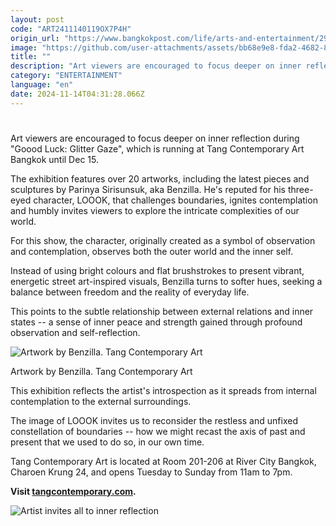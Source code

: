 ```yaml
---
layout: post
code: "ART2411140119OX7P4H"
origin_url: "https://www.bangkokpost.com/life/arts-and-entertainment/2901982/artist-invites-all-to-inner-reflection"
image: "https://github.com/user-attachments/assets/bb68e9e8-fda2-4682-8077-8d4855ec464e"
title: ""
description: "Art viewers are encouraged to focus deeper on inner reflection during \"Goood Luck: Glitter Gaze\", which is running at Tang Contemporary Art Bangkok until Dec 15."
category: "ENTERTAINMENT"
language: "en"
date: 2024-11-14T04:31:28.066Z
---
```


# 

Art viewers are encouraged to focus deeper on inner reflection during "Goood Luck: Glitter Gaze", which is running at Tang Contemporary Art Bangkok until Dec 15.

The exhibition features over 20 artworks, including the latest pieces and sculptures by Parinya Sirisunsuk, aka Benzilla. He's reputed for his three-eyed character, LOOOK, that challenges boundaries, ignites contemplation and humbly invites viewers to explore the intricate complexities of our world.

For this show, the character, originally created as a symbol of observation and contemplation, observes both the outer world and the inner self.

Instead of using bright colours and flat brushstrokes to present vibrant, energetic street art-inspired visuals, Benzilla turns to softer hues, seeking a balance between freedom and the reality of everyday life.

This points to the subtle relationship between external relations and inner states -- a sense of inner peace and strength gained through profound observation and self-reflection.

![Artwork by Benzilla. Tang Contemporary Art](https://github.com/user-attachments/assets/c5c14fde-fb1a-4fa1-bf9c-86870de2b775)

Artwork by Benzilla. Tang Contemporary Art

This exhibition reflects the artist's introspection as it spreads from internal contemplation to the external surroundings.

The image of LOOOK invites us to reconsider the restless and unfixed constellation of boundaries -- how we might recast the axis of past and present that we used to do so, in our own time.

Tang Contemporary Art is located at Room 201-206 at River City Bangkok, Charoen Krung 24, and opens Tuesday to Sunday from 11am to 7pm.

**Visit [tangcontemporary.com](https://www.tangcontemporary.com).**

![Artist invites all to inner reflection](https://static.bangkokpost.com/media/content/dcx/2024/11/14/5344872.jpg)